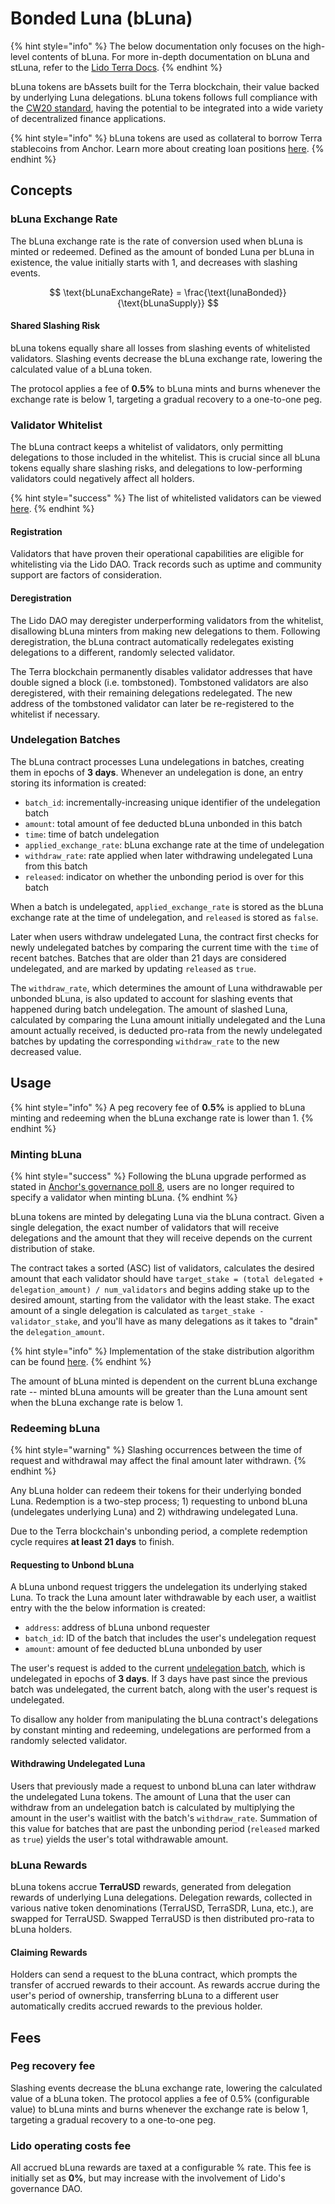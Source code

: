 # Bonded Luna (bLuna)

{% hint style="info" %}
The below documentation only focuses on the high-level contents of bLuna. For more in-depth documentation on bLuna and stLuna, refer to the [Lido Terra Docs](https://docs.terra.lido.fi).
{% endhint %}

bLuna tokens are bAssets built for the Terra blockchain, their value backed by underlying Luna delegations. bLuna tokens follows full compliance with the [CW20 standard](https://github.com/CosmWasm/cosmwasm-plus/blob/master/packages/cw20/README.md), having the potential to be integrated into a wide variety of decentralized finance applications.

{% hint style="info" %}
bLuna tokens are used as collateral to borrow Terra stablecoins from Anchor. Learn more about creating loan positions [here](../money-market/).
{% endhint %}

## Concepts

### **bLuna Exchange Rate**

The bLuna exchange rate is the rate of conversion used when bLuna is minted or redeemed. Defined as the amount of bonded Luna per bLuna in existence, the value initially starts with 1, and decreases with slashing events.

$$
\text{bLunaExchangeRate} = \frac{\text{lunaBonded}} {\text{bLunaSupply}}
$$

#### Shared Slashing Risk

bLuna tokens equally share all losses from slashing events of whitelisted validators. Slashing events decrease the bLuna exchange rate, lowering the calculated value of a bLuna token.

The protocol applies a fee of **0.5%** to bLuna mints and burns whenever the exchange rate is below 1, targeting a gradual recovery to a one-to-one peg.

### Validator Whitelist

The bLuna contract keeps a whitelist of validators, only permitting delegations to those included in the whitelist. This is crucial since all bLuna tokens equally share slashing risks, and delegations to low-performing validators could negatively affect all holders.

{% hint style="success" %}
The list of whitelisted validators can be viewed [here](https://docs.terra.lido.fi/introduction/validator\_whitelist).
{% endhint %}

#### Registration

Validators that have proven their operational capabilities are eligible for whitelisting via the Lido DAO. Track records such as uptime and community support are factors of consideration.

#### Deregistration

The Lido DAO may deregister underperforming validators from the whitelist, disallowing bLuna minters from making new delegations to them. Following deregistration, the bLuna contract automatically redelegates existing delegations to a different, randomly selected validator.

The Terra blockchain permanently disables validator addresses that have double signed a block (i.e. tombstoned). Tombstoned validators are also deregistered, with their remaining delegations redelegated. The new address of the tombstoned validator can later be re-registered to the whitelist if necessary.

### Undelegation Batches

The bLuna contract processes Luna undelegations in batches, creating them in epochs of **3 days**. Whenever an undelegation is done, an entry storing its information is created:

* `batch_id`: incrementally-increasing unique identifier of the undelegation batch
* `amount`: total amount of fee deducted bLuna unbonded in this batch
* `time`: time of batch undelegation
* `applied_exchange_rate`: bLuna exchange rate at the time of undelegation
* `withdraw_rate`: rate applied when later withdrawing undelegated Luna from this batch
* `released`: indicator on whether the unbonding period is over for this batch

When a batch is undelegated, `applied_exchange_rate` is stored as the bLuna exchange rate at the time of undelegation, and `released` is stored as `false`.

Later when users withdraw undelegated Luna, the contract first checks for newly undelegated batches by comparing the current time with the `time` of recent batches. Batches that are older than 21 days are considered undelegated, and are marked by updating `released` as `true`.

The `withdraw_rate`, which determines the amount of Luna withdrawable per unbonded bLuna, is also updated to account for slashing events that happened during batch undelegation. The amount of slashed Luna, calculated by comparing the Luna amount initially undelegated and the Luna amount actually received, is deducted pro-rata from the newly undelegated batches by updating the corresponding `withdraw_rate` to the new decreased value.

## Usage

{% hint style="info" %}
A peg recovery fee of **0.5%** is applied to bLuna minting and redeeming when the bLuna exchange rate is lower than 1.
{% endhint %}

### Minting bLuna

{% hint style="success" %}
Following the bLuna upgrade performed as stated in [Anchor's governance poll 8](https://app.anchorprotocol.com/poll/8), users are no longer required to specify a validator when minting bLuna.
{% endhint %}

bLuna tokens are minted by delegating Luna via the bLuna contract. Given a single delegation, the exact number of validators that will receive delegations and the amount that they will receive depends on the current distribution of stake.

The contract takes a sorted (ASC) list of validators, calculates the desired amount that each validator should have `target_stake = (total delegated + delegation_amount) / num_validators` and begins adding stake up to the desired amount, starting from the validator with the least stake. The exact amount of a single delegation is calculated as `target_stake - validator_stake`, and you'll have as many delegations as it takes to "drain" the `delegation_amount`.

{% hint style="info" %}
Implementation of the stake distribution algorithm can be found [here](https://github.com/lidofinance/lido-terra-contracts/blob/main/contracts/lido\_terra\_validators\_registry/src/common.rs#L19).
{% endhint %}

The amount of bLuna minted is dependent on the current bLuna exchange rate -- minted bLuna amounts will be greater than the Luna amount sent when the bLuna exchange rate is below 1.

### Redeeming bLuna

{% hint style="warning" %}
Slashing occurrences between the time of request and withdrawal may affect the final amount later withdrawn.
{% endhint %}

Any bLuna holder can redeem their tokens for their underlying bonded Luna. Redemption is a two-step process; 1) requesting to unbond bLuna (undelegates underlying Luna) and 2) withdrawing undelegated Luna.

Due to the Terra blockchain's unbonding period, a complete redemption cycle requires **at least 21 days** to finish.

#### Requesting to Unbond bLuna

A bLuna unbond request triggers the undelegation its underlying staked Luna. To track the Luna amount later withdrawable by each user, a waitlist entry with the the below information is created:

* `address`: address of bLuna unbond requester
* `batch_id`: ID of the batch that includes the user's undelegation request
* `amount`: amount of fee deducted bLuna unbonded by user

The user's request is added to the current [undelegation batch](bonded-luna-bluna.md#undelegation-batches), which is undelegated in epochs of **3 days**. If 3 days have past since the previous batch was undelegated, the current batch, along with the user's request is undelegated.

To disallow any holder from manipulating the bLuna contract's delegations by constant minting and redeeming, undelegations are performed from a randomly selected validator.

#### Withdrawing Undelegated Luna

Users that previously made a request to unbond bLuna can later withdraw the undelegated Luna tokens. The amount of Luna that the user can withdraw from an undelegation batch is calculated by multiplying the amount in the user's waitlist with the batch's `withdraw_rate`. Summation of this value for batches that are past the unbonding period (`released` marked as `true`) yields the user's total withdrawable amount.

### bLuna Rewards

bLuna tokens accrue **TerraUSD** rewards, generated from delegation rewards of underlying Luna delegations. Delegation rewards, collected in various native token denominations (TerraUSD, TerraSDR, Luna, etc.), are swapped for TerraUSD. Swapped TerraUSD is then distributed pro-rata to bLuna holders.

#### Claiming Rewards

Holders can send a request to the bLuna contract, which prompts the transfer of accrued rewards to their account. As rewards accrue during the user's period of ownership, transferring bLuna to a different user automatically credits accrued rewards to the previous holder.

## Fees

### Peg recovery fee

Slashing events decrease the bLuna exchange rate, lowering the calculated value of a bLuna token. The protocol applies a fee of 0.5% (configurable value) to bLuna mints and burns whenever the exchange rate is below 1, targeting a gradual recovery to a one-to-one peg.

### Lido operating costs fee

All accrued bLuna rewards are taxed at a configurable % rate. This fee is initially set as **0%**, but may increase with the involvement of Lido's governance DAO.
